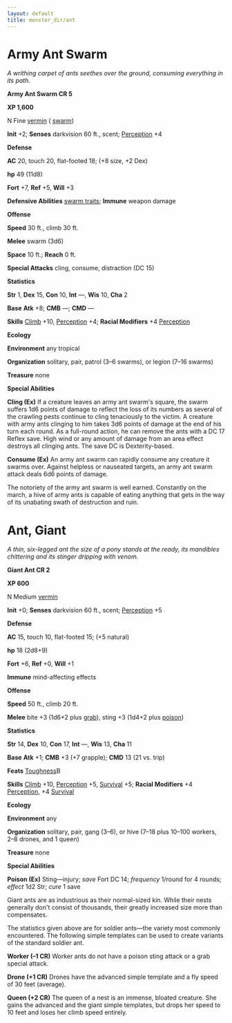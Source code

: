 ```yaml
---
layout: default
title: monster_dir/ant
---
```

# Army Ant Swarm

_A writhing carpet of ants seethes over the ground, consuming everything in its path._

**Army Ant Swarm CR 5**

**XP 1,600**

N Fine [vermin](creatureTypes#_vermin) ( [swarm](creatureTypes#_swarm-subtype))

**Init** +2; **Senses** darkvision 60 ft., scent; [Perception](../skill_dir/perception#_perception) +4

**Defense**

**AC** 20, touch 20, flat-footed 18; (+8 size, +2 Dex)

**hp** 49 (11d8)

**Fort** +7, **Ref** +5, **Will** +3

**Defensive Abilities** [swarm traits](creatureTypes#_swarm-subtype); **Immune** weapon damage

**Offense**

**Speed** 30 ft., climb 30 ft.

**Melee** swarm (3d6)

**Space** 10 ft.; **Reach** 0 ft.

**Special Attacks** cling, consume, distraction (DC 15)

**Statistics**

**Str** 1, **Dex** 15, **Con** 10, **Int** —, **Wis** 10, **Cha** 2

**Base**  **Atk** +8; **CMB** —; **CMD** —

**Skills** [Climb](../skill_dir/climb#_climb) +10, [Perception](../skill_dir/perception#_perception) +4; **Racial Modifiers** +4 [Perception](../skill_dir/perception#_perception)

**Ecology**

**Environment** any tropical

**Organization** solitary, pair, patrol (3–6 swarms), or legion (7–16 swarms)

**Treasure** none

**Special Abilities**

**Cling (Ex)** If a creature leaves an army ant swarm's square, the swarm suffers 1d6 points of damage to reflect the loss of its numbers as several of the crawling pests continue to cling tenaciously to the victim. A creature with army ants clinging to him takes 3d6 points of damage at the end of his turn each round. As a full-round action, he can remove the ants with a DC 17 Reflex save. High wind or any amount of damage from an area effect destroys all clinging ants. The save DC is Dexterity-based.

**Consume (Ex)** An army ant swarm can rapidly consume any creature it swarms over. Against helpless or nauseated targets, an army ant swarm attack deals 6d6 points of damage.

The notoriety of the army ant swarm is well earned. Constantly on the march, a hive of army ants is capable of eating anything that gets in the way of its unabating swath of destruction and ruin.

# Ant, Giant

_A thin, six-legged ant the size of a pony stands at the ready, its mandibles chittering and its stinger dripping with venom._

**Giant Ant CR 2**

**XP 600**

N Medium [vermin](creatureTypes#_vermin)

**Init** +0; **Senses** darkvision 60 ft., scent; [Perception](../skill_dir/perception#_perception) +5

**Defense**

**AC** 15, touch 10, flat-footed 15; (+5 natural)

**hp** 18 (2d8+9)

**Fort** +6, **Ref** +0, **Will** +1

**Immune** mind-affecting effects

**Offense**

**Speed** 50 ft., climb 20 ft.

**Melee** bite +3 (1d6+2 plus [grab](universalMonsterRules#_grab)), sting +3 (1d4+2 plus [poison](universalMonsterRules#_poison))

**Statistics**

**Str** 14, **Dex** 10, **Con** 17, **Int** —, **Wis** 13, **Cha** 11

**Base**  **Atk** +1; **CMB** +3 (+7 grapple); **CMD** 13 (21 vs. trip)

**Feats** [Toughness](../feats#_toughness)B

**Skills** [Climb](../skill_dir/climb#_climb) +10, [Perception](../skill_dir/perception#_perception) +5, [Survival](../skill_dir/survival#_survival) +5; **Racial Modifiers** +4 [Perception](../skill_dir/perception#_perception), +4 [Survival](../skill_dir/survival#_survival)

**Ecology**

**Environment** any

**Organization** solitary, pair, gang (3–6), or hive (7–18 plus 10–100 workers, 2–8 drones, and 1 queen)

**Treasure** none

**Special Abilities**

**Poison (Ex)** Sting—injury; _save_ Fort DC 14; _frequency_ 1/round for 4 rounds; _effect_ 1d2 Str; _cure_ 1 save

Giant ants are as industrious as their normal-sized kin. While their nests generally don't consist of thousands, their greatly increased size more than compensates.

The statistics given above are for soldier ants—the variety most commonly encountered. The following simple templates can be used to create variants of the standard soldier ant.

**Worker (–1 CR)** Worker ants do not have a poison sting attack or a grab special attack.

**Drone (+1 CR)** Drones have the advanced simple template and a fly speed of 30 feet (average).

**Queen (+2 CR)** The queen of a nest is an immense, bloated creature. She gains the advanced and the giant simple templates, but drops her speed to 10 feet and loses her climb speed entirely.

